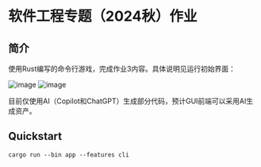 # 软件工程专题（2024秋）作业

## 简介
使用Rust编写的命令行游戏，完成作业3内容。具体说明见运行初始界面：

![image](https://github.com/user-attachments/assets/9e2c6559-c71c-4078-960d-271c5622657c)
![image](https://github.com/user-attachments/assets/a01ba59b-9e41-4aab-b8a0-11f49a8ef593)

目前仅使用AI（Copilot和ChatGPT）生成部分代码，预计GUI前端可以采用AI生成资产。

## Quickstart

```
cargo run --bin app --features cli
```

